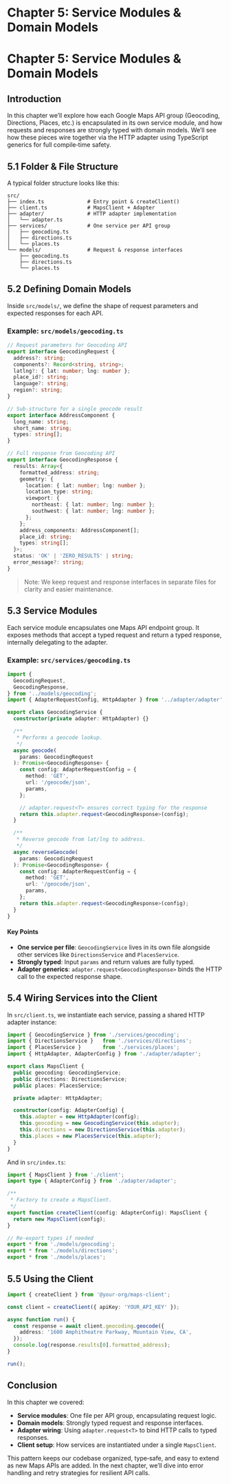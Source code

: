 # Chapter 5: Service Modules & Domain Models  

# Chapter 5: Service Modules & Domain Models

## Introduction

In this chapter we’ll explore how each Google Maps API group (Geocoding, Directions, Places, etc.) is encapsulated in its own service module, and how requests and responses are strongly typed with domain models. We’ll see how these pieces wire together via the HTTP adapter using TypeScript generics for full compile‐time safety.

## 5.1 Folder & File Structure

A typical folder structure looks like this:

```
src/
├── index.ts              # Entry point & createClient()
├── client.ts             # MapsClient + Adapter
├── adapter/              # HTTP adapter implementation
│   └── adapter.ts
├── services/             # One service per API group
│   ├── geocoding.ts
│   ├── directions.ts
│   └── places.ts
└── models/               # Request & response interfaces
    ├── geocoding.ts
    ├── directions.ts
    └── places.ts
```

## 5.2 Defining Domain Models

Inside `src/models/`, we define the shape of request parameters and expected responses for each API.

### Example: `src/models/geocoding.ts`

```ts
// Request parameters for Geocoding API
export interface GeocodingRequest {
  address?: string;
  components?: Record<string, string>;
  latlng?: { lat: number; lng: number };
  place_id?: string;
  language?: string;
  region?: string;
}

// Sub‐structure for a single geocode result
export interface AddressComponent {
  long_name: string;
  short_name: string;
  types: string[];
}

// Full response from Geocoding API
export interface GeocodingResponse {
  results: Array<{
    formatted_address: string;
    geometry: {
      location: { lat: number; lng: number };
      location_type: string;
      viewport: {
        northeast: { lat: number; lng: number };
        southwest: { lat: number; lng: number };
      };
    };
    address_components: AddressComponent[];
    place_id: string;
    types: string[];
  }>;
  status: 'OK' | 'ZERO_RESULTS' | string;
  error_message?: string;
}
```

> Note: We keep request and response interfaces in separate files for clarity and easier maintenance.

## 5.3 Service Modules

Each service module encapsulates one Maps API endpoint group. It exposes methods that accept a typed request and return a typed response, internally delegating to the adapter.

### Example: `src/services/geocoding.ts`

```ts
import {
  GeocodingRequest,
  GeocodingResponse,
} from '../models/geocoding';
import { AdapterRequestConfig, HttpAdapter } from '../adapter/adapter';

export class GeocodingService {
  constructor(private adapter: HttpAdapter) {}

  /**
   * Performs a geocode lookup.
   */
  async geocode(
    params: GeocodingRequest
  ): Promise<GeocodingResponse> {
    const config: AdapterRequestConfig = {
      method: 'GET',
      url: '/geocode/json',
      params,
    };

    // adapter.request<T> ensures correct typing for the response
    return this.adapter.request<GeocodingResponse>(config);
  }

  /**
   * Reverse geocode from lat/lng to address.
   */
  async reverseGeocode(
    params: GeocodingRequest
  ): Promise<GeocodingResponse> {
    const config: AdapterRequestConfig = {
      method: 'GET',
      url: '/geocode/json',
      params,
    };
    return this.adapter.request<GeocodingResponse>(config);
  }
}
```

#### Key Points

- **One service per file**: `GeocodingService` lives in its own file alongside other services like `DirectionsService` and `PlacesService`.
- **Strongly typed**: Input `params` and return values are fully typed.
- **Adapter generics**: `adapter.request<GeocodingResponse>` binds the HTTP call to the expected response shape.

## 5.4 Wiring Services into the Client

In `src/client.ts`, we instantiate each service, passing a shared HTTP adapter instance:

```ts
import { GeocodingService } from './services/geocoding';
import { DirectionsService }   from './services/directions';
import { PlacesService }       from './services/places';
import { HttpAdapter, AdapterConfig } from './adapter/adapter';

export class MapsClient {
  public geocoding: GeocodingService;
  public directions: DirectionsService;
  public places: PlacesService;

  private adapter: HttpAdapter;

  constructor(config: AdapterConfig) {
    this.adapter = new HttpAdapter(config);
    this.geocoding = new GeocodingService(this.adapter);
    this.directions = new DirectionsService(this.adapter);
    this.places = new PlacesService(this.adapter);
  }
}
```

And in `src/index.ts`:

```ts
import { MapsClient } from './client';
import type { AdapterConfig } from './adapter/adapter';

/**
 * Factory to create a MapsClient.
 */
export function createClient(config: AdapterConfig): MapsClient {
  return new MapsClient(config);
}

// Re‐export types if needed
export * from './models/geocoding';
export * from './models/directions';
export * from './models/places';
```

## 5.5 Using the Client

```ts
import { createClient } from '@your-org/maps-client';

const client = createClient({ apiKey: 'YOUR_API_KEY' });

async function run() {
  const response = await client.geocoding.geocode({
    address: '1600 Amphitheatre Parkway, Mountain View, CA',
  });
  console.log(response.results[0].formatted_address);
}

run();
```

## Conclusion

In this chapter we covered:

- **Service modules**: One file per API group, encapsulating request logic.
- **Domain models**: Strongly typed request and response interfaces.
- **Adapter wiring**: Using `adapter.request<T>` to bind HTTP calls to typed responses.
- **Client setup**: How services are instantiated under a single `MapsClient`.

This pattern keeps our codebase organized, type‐safe, and easy to extend as new Maps APIs are added. In the next chapter, we’ll dive into error handling and retry strategies for resilient API calls.